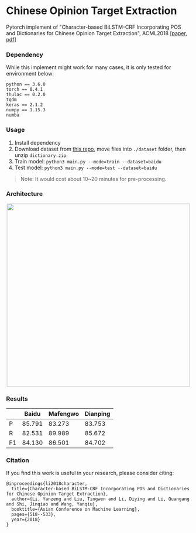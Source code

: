 # Chinese Opinion Target Extraction
Pytorch implement of "Character-based BiLSTM-CRF Incorporating POS and Dictionaries for Chinese Opinion Target Extraction", ACML2018 [\[paper](http://proceedings.mlr.press/v95/li18d.html), [pdf\]](http://proceedings.mlr.press/v95/li18d/li18d.pdf)

### Dependency

While this implement might work for many cases, it is only tested for environment below:

```
python == 3.6.0
torch == 0.4.1
thulac == 0.2.0
tqdm
keras == 2.1.2
numpy == 1.15.3
numba
```

### Usage

1. Install dependency
2. Download dataset from [this repo](https://github.com/lsvih/chinese-customer-review), move files into `./dataset` folder, then unzip `dictionary.zip`.
3. Train model: `python3 main.py --mode=train --dataset=baidu`
4. Test model: `python3 main.py --mode=test --dataset=baidu`

> Note: It would cost about 10~20 minutes for pre-processing.

### Architecture

<div align=center>
<img src="./images/architecture.png" width="500px" />
</div>

### Results

|   | Baidu | Mafengwo | Dianping |
| --- | --- | --- | --- |
| P | 85.791 | 83.273 | 83.753 |
| R | 82.531 | 89.989 | 85.672 |
| F1 | 84.130 | 86.501 | 84.702 |

### Citation

If you find this work is useful in your research, please consider citing:

```
@inproceedings{li2018character,
  title={Character-based BiLSTM-CRF Incorporating POS and Dictionaries for Chinese Opinion Target Extraction},
  author={Li, Yanzeng and Liu, Tingwen and Li, Diying and Li, Quangang and Shi, Jinqiao and Wang, Yanqiu},
  booktitle={Asian Conference on Machine Learning},
  pages={518--533},
  year={2018}
}
```

